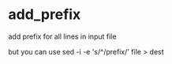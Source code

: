 # add_prefix
add prefix for all lines in input file

but you can use sed -i -e 's/^/prefix/' file > dest

